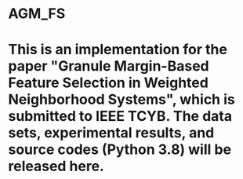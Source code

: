 # AGM_FS
# This is an implementation for the paper "Granule Margin-Based Feature Selection in Weighted Neighborhood Systems", which is submitted to IEEE TCYB. The data sets, experimental results, and source codes (Python 3.8) will be released here.
